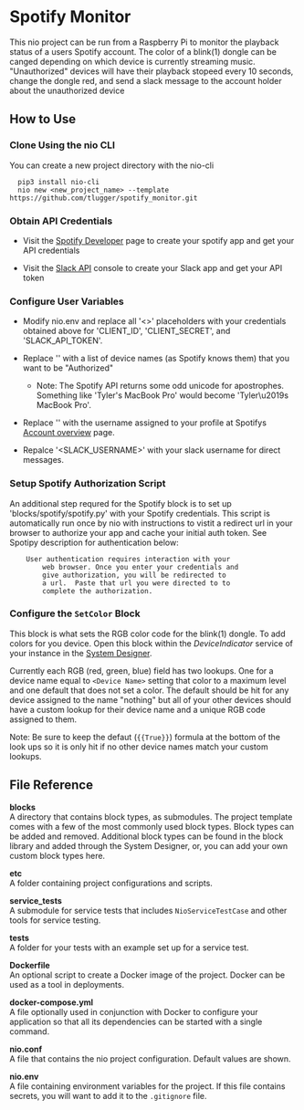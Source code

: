 # Spotify Monitor

This nio project can be run from a Raspberry Pi to monitor the playback status of a users Spotify account. The color of a blink(1) dongle can be canged depending on which device is currently streaming music. "Unauthorized" devices will have their playback stopeed every 10 seconds, change the dongle red, and send a slack message to the account holder about the unauthorized device

## How to Use

### Clone Using the nio CLI

You can create a new project directory with the nio-cli

  ```
    pip3 install nio-cli
    nio new <new_project_name> --template https://github.com/tlugger/spotify_monitor.git
  ```

### Obtain API Credentials

* Visit the [Spotify Developer](https://developer.spotify.com/web-api/) page to create your spotify app and get your API credentials

* Visit the [Slack API](https://api.slack.com) console to create your Slack app and get your API token

### Configure User Variables

* Modify nio.env and replace all '<>' placeholders with your credentials obtained above for 'CLIENT_ID', 'CLIENT_SECRET', and 'SLACK_API_TOKEN'. 

* Replace '<YOUR LIST OF AUTHOREZED DEVICE NAME STRINGS>' with a list of device names (as Spotify knows them) that you want to be "Authorized"

  * Note: The Spotify API returns some odd unicode for apostrophes. Something like 'Tyler's MacBook Pro' would become 'Tyler\u2019s MacBook Pro'.

* Replace '<YOUR SPOTIFY USERNAME>' with the username assigned to your profile at Spotifys [Account overview](https://www.spotify.com/us/account/overview/) page.

* Repalce '<SLACK_USERNAME>' with your slack username for direct messages. 

### Setup Spotify Authorization Script

An additional step requred for the Spotify block is to set up 'blocks/spotify/spotify.py' with your Spotify credentials. This script is automatically run once by nio with instructions to vistit a redirect url in your browser to authorize your app and cache your initial auth token. See Spotipy description for authentication below:
```
	User authentication requires interaction with your
        web browser. Once you enter your credentials and
        give authorization, you will be redirected to
        a url.  Paste that url you were directed to to
        complete the authorization.
``` 

### Configure the `SetColor` Block

This block is what sets the RGB color code for the blink(1) dongle. To add colors for you device. Open this block within the _DeviceIndicator_ service of your instance in the [System Designer](http://designer.n.io). 

Currently each RGB (red, green, blue) field has two lookups. One for a device name equal to `<Device Name>` setting that color to a maximum level and one default that does not set a color. The default should be hit for any device assigned to the name "nothing" but all of your other devices should have a custom lookup for their device name and a unique RGB code assigned to them. 

Note: Be sure to keep the defaut (`{{True}}`) formula at the bottom of the look ups so it is only hit if no other device names match your custom lookups. 

## File Reference

**blocks**<br>A directory that contains block types, as submodules. The project template comes with a few of the most commonly used block types. Block types can be added and removed. Additional block types can be found in the block library and added through the System Designer, or, you can add your own custom block types here.

**etc**
<br>A folder containing project configurations and scripts.

**service_tests**<br>A submodule for service tests that includes `NioServiceTestCase` and other tools for service testing.

**tests**<br>A folder for your tests with an example set up for a service test.

**Dockerfile**<br>An optional script to create a Docker image of the project. Docker can be used as a tool in deployments.

**docker-compose.yml**<br>A file optionally used in conjunction with Docker to configure your application so that all its dependencies can be started with a single command.

**nio.conf**<br>A file that contains the nio project configuration. Default values are shown.

**nio.env**<br>A file containing environment variables for the project. If this file contains secrets, you will want to add it to the `.gitignore` file.


